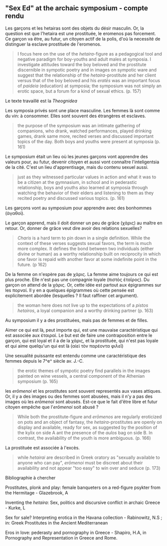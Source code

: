 ## "Sex Ed" at the archaic symposium - compte rendu

Les garçons et les hetairas sont des objets du désir masculin. Or, la question est que l'hetaira est une prostituée, le eromenos pas forcement. Ce garçon va être, au futur, un citoyen actif de la polis, d'où la necessité de distinguer la esclave prostituée de l'eromenos.

> I focus here on the use of the *hetaira*-figure as a pedagogical tool and negative paradigm for boy-youths and adult males at symposia. I investigate attitudes toward the boy beloved and the prostitute discernible in sympotic poetry and in images on sympotic ware and suggest that the relationship of the *hetaira*-prostitute and her client versus that of the boy beloved and his *eratēs* was an important focus of *paideia* (education) at symposia; the symposium was not simply an erotic space, but a forum for a kind of sexual ethics. (p. 157)

Le texte travaillé est la *Theognidea*

Les symposia privés sont une place masculine. Les femmes là sont comme du vin: à consommer. Elles sont souvent des étrangères et esclaves. 

> the purpose of the symposium was an intimate gathering of companions, who drank, watched performances, played drinking games, drank same more, recited verses and discussed important topics of the day. Both boys and youths were present at symposia (p. 161)

Le symposium était un lieu où les jeunes garçons vont apprendre des valeurs pour, au futur, devenir citoyen et aussi vont connaître l'inteligentsia de la cité. C'est un lieu d'apprentisage, mais du contenu sexuel aussi. 

> just as they witnessed particular values in action and what it was to be a citizen at the gymnasium, in school and in pederastic relationship, boys and youths also learned at symposia through watching the behavior of their elders and listening to them as they recited poetry and discussed various topics. (p. 161)

Les garçons vont au symposium pour apprendre avec des bonhommes (ἀγαθοί). 

Le garçon apprend, mais il doit donner un peu de grâce (χάρις) au maître en retour. Or, donner de grâce veut dire avoir des relations sexuelles? 

> *Charis* is a hard term to pin down in a single definition. While the context of these verses suggests sexual favors, the term is much more complex. It defines the bond between two individuals (either divine or human) as a worthy relationship built on reciprocity in which one favor is repaid with another favor at some indefinite point in the future. (p 162)

De la femme on n'espère pas de χάρις. La femme aime toujours ce qui est plus proche. Elle n'est pas une compagnie loyale (πιστὸς ἑταῖρος). Du garçon on attend de la χάρις. Or, cette idée est partout aux épigrammes sur les πορναί. Il y en a quelques épigrammes où cette pensée est explicitement abordée (lesquelles ? Il faut raffiner cet argument). 

> the woman here does not live up to the expectations of a *pistos hetairos*, a loyal companion and a worthy drinking partner (p. 163)

Au symposium il y a des prostituées, mais pas de femmes et de filles. 

Aimer ce qui est là, peut importe qui, est une mauvaise caractéristique qui est associée aux ἑταιραί. Le but est de faire une contraposition entre le garçon, qui est loyal et il a de la χάρις, et la prostituée, qui n'est pas loyale et qui aime quelqu'un qui est là (αἰεὶ τὸν παρέοντα φιλεῖ)

Une sexualité puissante est entendu comme une caractéristique des femmes depuis le 7^e^ siècle av. J.-C. 

> the erotic themes of sympotic poetry find parallels in the images painted on wine vessels, a central component of the Athenian symposium (p. 165)

les *erōmenoi* et les prostitutes sont souvent representés aux vases attiques. Or, il y a des images ou des femmes sont abusées, mais il n'y a pas des images où les *erōmenoi* sont abusés. Est-ce que le fait d'être libre et futur citoyen empêche que l'*erōmenoi* soit abusé ?

> While both the prostitute-figure and *erōmenos* are regularly eroticized on pots and an object of fantasy, the *hetaira*-prostitutes are openly on display and available, ready for sex, as suggested by the position of the kylix on side A ant the presence of the *aulos* bag on side B. In contrast, the availability of the youth is more ambiguous. (p. 166)

La prostituée est associée à l'excès. 

> while *hetairai* are described in Greek oratory as "sexually available to anyone who can pay", *erōmenoi* must be discreet about their availability and not appear "too easy" to win over and seduce (p. 173)

Bibliographie à chercher 

Prostitutes, plonk and play: female banqueters on a red-figure psykter from the Hermitage - Glazebrook, A

Inventing the *hetaira*: Sex, politics and discursive conflict in archaic Greece - Kurke, L

Sex for sale? Interpreting erotica in the Havana collection - Rabinowitz, N.S ; in: Greek Prostitutes in the Ancient Mediterranean

Eros in love: pederasty and pornography in Greece - Shapiro, H.A, in Pornography and Representation in Greece and Rome.